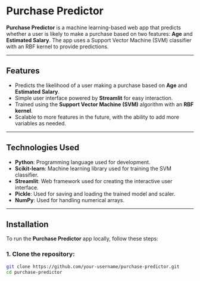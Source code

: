 # Purchase Predictor

**Purchase Predictor** is a machine learning-based web app that predicts whether a user is likely to make a purchase based on two features: **Age** and **Estimated Salary**. The app uses a Support Vector Machine (SVM) classifier with an RBF kernel to provide predictions.

---

## Features

- Predicts the likelihood of a user making a purchase based on **Age** and **Estimated Salary**.
- Simple user interface powered by **Streamlit** for easy interaction.
- Trained using the **Support Vector Machine (SVM)** algorithm with an **RBF kernel**.
- Scalable to more features in the future, with the ability to add more variables as needed.

---

## Technologies Used

- **Python**: Programming language used for development.
- **Scikit-learn**: Machine learning library used for training the SVM classifier.
- **Streamlit**: Web framework used for creating the interactive user interface.
- **Pickle**: Used for saving and loading the trained model and scaler.
- **NumPy**: Used for handling numerical arrays.

---

## Installation

To run the **Purchase Predictor** app locally, follow these steps:

### 1. Clone the repository:

```bash
git clone https://github.com/your-username/purchase-predictor.git
cd purchase-predictor

